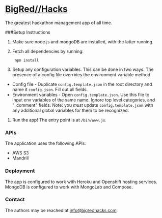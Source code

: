 [BigRed//Hacks](http://www.bigredhacks.com)
==================
The greatest hackathon management app of all time.

###Setup Instructions
1. Make sure node.js and mongoDB are installed, with the latter running.
1. Fetch all dependencies by running:

        npm install
1. Setup any configuration variables. This can be done in two ways. The presence of a config file overrides the environment variable method.
  * Config file - Duplicate `config.template.json` in the root directory and name it `config.json`. Fill out all fields.
  * Environment variables - Open `config.template.json`. Use this file to input env variables of the same name. Ignore top level categories, and "_comment" fields. Note: you *must* update `config.template.json` with any additional global variables for them to be recognized.
1. Run the app! The entry point is at `/bin/www.js`.

### APIs
The application uses the following APIs:

* AWS S3
* Mandrill

### Deployment
The app is configured to work with Heroku and Openshift hosting services. MongoDB is configured to work with MongoLab and Compose.
 
### Contact
The authors may be reached at [info@bigredhacks.com](info@bigredhacks.com).
